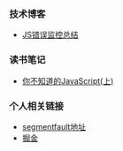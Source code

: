###  技术博客
* [JS错误监控总结](https://github.com/Lie8466/blog/issues/1)

###  读书笔记
* [你不知道的JavaScript(上)](https://github.com/Lie8466/blog/issues/2)

### 个人相关链接
* [segmentfault地址](https://segmentfault.com/u/shenlanyiren)
* [掘金](https://juejin.im/user/59f05612f265da432c23100c/posts)

